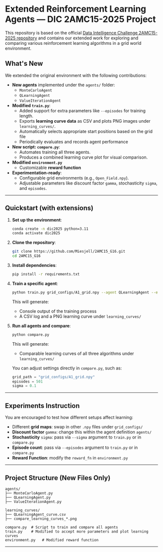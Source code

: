 # Extended Reinforcement Learning Agents — DIC 2AMC15-2025 Project

This repository is based on the official [Data Intelligence Challenge 2AMC15-2025 repository](https://github.com/DataIntelligenceChallenge/2AMC15-2025) and contains our extended work for exploring and comparing various reinforcement learning algorithms in a grid world environment.

##  What's New

We extended the original environment with the following contributions:

- **New agents** implemented under the `agents/` folder:
  - `MonteCarloAgent`
  - `QLearningAgent`
  - `ValueIterationAgent`
- **Modified `train.py`**:
  - Added support for extra parameters like `--episodes` for training length.
  - Exports **learning curve data** as CSV and plots PNG images under `learning_curves/`.
  - Automatically selects appropriate start positions based on the grid file
  - Periodically evaluates and records agent performance
- **New script: `compare.py`**:
  - Automates training all three agents.
  - Produces a combined learning curve plot for visual comparison.
- **Modified  `environment.py`**
  - Customizable **reward function**
- **Experimentation-ready**:
  - Configurable grid environments (e.g., `Open_Field.npy`).
  - Adjustable parameters like discount factor `gamma`, stochasticity `sigma`, and `episodes`.

---

##  Quickstart (with extensions)

1. **Set up the environment**:
   ```bash
   conda create -n dic2025 python=3.11
   conda activate dic2025
   ```

2. **Clone the repository**:
   ```bash
   git clone https://github.com/Miesjell/2AMC15_G16.git
   cd 2AMC15_G16
   ```

3. **Install dependencies**:
   ```bash
   pip install -r requirements.txt
   ```

4. **Train a specific agent**:
   ```bash
   python train.py grid_configs/A1_grid.npy --agent QLearningAgent --episodes 500 --sigma 0.1
   ```

   This will generate:
   - Console output of the training process
   - A CSV log and a PNG learning curve under `learning_curves/`

5. **Run all agents and compare**:
   ```bash
   python compare.py
   ```
    This will generate:
   - Comparable learning curves of all three algorithms under `learning_curves/`
   
   You can adjust settings directly in `compare.py`, such as:
   ```python
   grid_path = "grid_configs/A1_grid.npy"
   episodes = 501
   sigma = 0.1
   ```
---


##  Experiments Instruction

You are encouraged to test how different setups affect learning:
- Different **grid maps**: swap in other `.npy` files under `grid_configs/`
- **Discount factor** `gamma`: change this within the agent definition `agents/`
- **Stochasticity** `sigma`: pass via `--sigma` argument to `train.py` or in `compare.py`
- **Episode count**: pass via `--episodes` argument to `train.py` or in `compare.py`
- **Reward Function**: modify the `reward_fn` in `environment.py`
---

##  Project Structure (New Files Only)

```
agents/
├── MonteCarloAgent.py
├── QLearningAgent.py
├── ValueIterationAgent.py

learning_curves/
├── QLearningAgent_curve.csv
├── compare_learning_curves_*.png

compare.py  # Script to train and compare all agents
train.py    # Modified to accept more parameters and plot learning curves
environment.py   # Modified reward function
```

---
